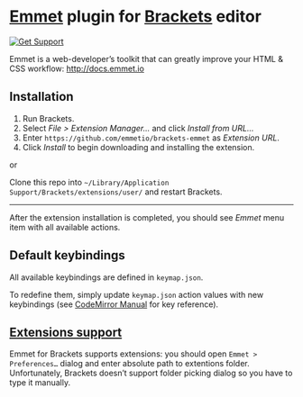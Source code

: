 # [Emmet](http://emmet.io) plugin for [Brackets](http://brackets.io) editor #

[![Get Support](http://codersclan.net/graphics/getSupport_github4.png)](http://codersclan.net/support/step1.php?repo_id=4)

Emmet is a web-developer’s toolkit that can greatly improve your HTML & CSS workflow: http://docs.emmet.io

## Installation ##

1. Run Brackets.
2. Select _File > Extension Manager..._ and click _Install from URL..._
3. Enter `https://github.com/emmetio/brackets-emmet` as _Extension URL_.
4. Click _Install_ to begin downloading and installing the extension.

or

Clone this repo into `~/Library/Application Support/Brackets/extensions/user/` and restart Brackets.

----------------

After the extension installation is completed, you should see _Emmet_ menu item with all available actions.

## Default keybindings ##

All available keybindings are defined in `keymap.json`. 

To redefine them, simply update `keymap.json` action values with new keybindings (see [CodeMirror Manual](http://codemirror.net/doc/manual.html#keymaps) for key reference).

## [Extensions support](http://docs.emmet.io/customization/)

Emmet for Brackets supports extensions: you should open `Emmet > Preferences…` dialog and enter absolute path to extentions folder. Unfortunately, Brackets doesn’t support folder picking dialog so you have to type it manually.
